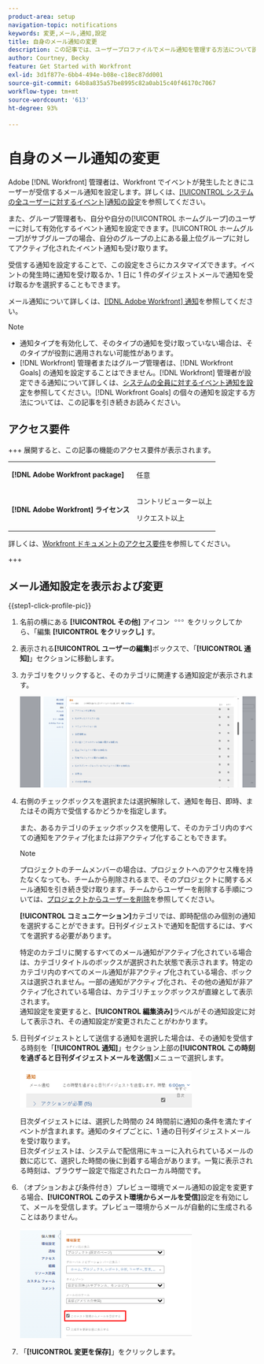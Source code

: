 ```yaml
---
product-area: setup
navigation-topic: notifications
keywords: 変更,メール,通知,設定
title: 自身のメール通知の変更
description: この記事では、ユーザープロファイルでメール通知を管理する方法について説明します。
author: Courtney, Becky
feature: Get Started with Workfront
exl-id: 3d1f877e-6bb4-494e-b08e-c18ec87dd001
source-git-commit: 64b8a835a57be8995c82a0ab15c40f46170c7067
workflow-type: tm+mt
source-wordcount: '613'
ht-degree: 93%

---
```


# 自身のメール通知の変更

<!-- Audited: 1/2024 -->

Adobe [!DNL Workfront] 管理者は、Workfront でイベントが発生したときにユーザーが受信するメール通知を設定します。詳しくは、[[!UICONTROL システムの全ユーザーに対するイベント]通知の設定](../../administration-and-setup/manage-workfront/emails/configure-event-notifications-for-everyone-in-the-system.md)を参照してください。

また、グループ管理者も、自分や自分の[!UICONTROL ホームグループ]のユーザーに対して有効化するイベント通知を設定できます。[!UICONTROL ホームグループ]がサブグループの場合、自分のグループの上にある最上位グループに対してアクティブ化されたイベント通知も受け取ります。

受信する通知を設定することで、この設定をさらにカスタマイズできます。イベントの発生時に通知を受け取るか、1 日に 1 件のダイジェストメールで通知を受け取るかを選択することもできます。

メール通知について詳しくは、[[!DNL Adobe Workfront] 通知](../../workfront-basics/using-notifications/wf-notifications.md)を参照してください。

>[!NOTE]
>
>* 通知タイプを有効化して、そのタイプの通知を受け取っていない場合は、そのタイプが役割に適用されない可能性があります。
>* [!DNL Workfront] 管理者またはグループ管理者は、[!DNL Workfront Goals] の通知を設定することはできません。[!DNL Workfront] 管理者が設定できる通知について詳しくは、[システムの全員に対するイベント通知を設定](../../administration-and-setup/manage-workfront/emails/configure-event-notifications-for-everyone-in-the-system.md)を参照してください。[!DNL Workfront Goals] の個々の通知を設定する方法については、この記事を引き続きお読みください。
>

## アクセス要件

+++ 展開すると、この記事の機能のアクセス要件が表示されます。

<table style="table-layout:auto"> 
 <col> 
 </col> 
 <col> 
 </col> 
 <tbody> 
  <tr> 
   <td role="rowheader"><strong>[!DNL Adobe Workfront package]</strong></td> 
   <td> <p>任意</p> </td> 
  </tr> 
  <tr> 
   <td role="rowheader"><strong>[!DNL Adobe Workfront] ライセンス</strong></td> 
   <td> <p>コントリビューター以上</p>
   <p>リクエスト以上</p>
   </td> 
  </tr> 
 </tbody> 
</table>

詳しくは、[Workfront ドキュメントのアクセス要件](/help/quicksilver/administration-and-setup/add-users/access-levels-and-object-permissions/access-level-requirements-in-documentation.md)を参照してください。

+++

## メール通知設定を表示および変更

{{step1-click-profile-pic}}

1. 名前の横にある **[!UICONTROL その他]** アイコン ![&#x200B; その他のアイコン &#x200B;](assets/more-icon.png) をクリックしてから、「編集 **[!UICONTROL をクリックし]** す。

1. 表示される&#x200B;**[!UICONTROL ユーザーの編集]**&#x200B;ボックスで、「**[!UICONTROL 通知]**」セクションに移動します。

1. カテゴリをクリックすると、そのカテゴリに関連する通知設定が表示されます。

   ![&#x200B; マイプロファイルの通知 &#x200B;](assets/my-profile-notifications.png)

1. 右側のチェックボックスを選択または選択解除して、通知を毎日、即時、またはその両方で受信するかどうかを指定します。

   また、あるカテゴリのチェックボックスを使用して、そのカテゴリ内のすべての通知をアクティブ化または非アクティブ化することもできます。

   >[!NOTE]
   >
   >プロジェクトのチームメンバーの場合は、プロジェクトへのアクセス権を持たなくなっても、チームから削除されるまで、そのプロジェクトに関するメール通知を引き続き受け取ります。チームからユーザーを削除する手順については、[プロジェクトからユーザーを削除](../../manage-work/projects/manage-projects/remove-users-from-projects.md)を参照してください。

   **[!UICONTROL コミュニケーション]**&#x200B;カテゴリでは、即時配信のみ個別の通知を選択することができます。日刊ダイジェストで通知を配信するには、すべてを選択する必要があります。

   特定のカテゴリに関するすべてのメール通知がアクティブ化されている場合は、カテゴリタイトルのボックスが選択された状態で表示されます。特定のカテゴリ内のすべてのメール通知が非アクティブ化されている場合、ボックスは選択されません。一部の通知がアクティブ化され、その他の通知が非アクティブ化されている場合は、カテゴリチェックボックスが直線として表示されます。\
   通知設定を変更すると、**[!UICONTROL 編集済み]**&#x200B;ラベルがその通知設定に対して表示され、その通知設定が変更されたことがわかります。

1. 日刊ダイジェストとして送信する通知を選択した場合は、その通知を受信する時刻を「**[!UICONTROL 通知]**」セクション上部の&#x200B;**[!UICONTROL この時刻を過ぎると日刊ダイジェストメールを送信]**&#x200B;メニューで選択します。

   ![&#x200B; 日次ダイジェストで時間帯を選択 &#x200B;](assets/digest-time-stamp-my-settings-350x78.png)

   日次ダイジェストには、選択した時間の 24 時間前に通知の条件を満たすイベントが含まれます。通知のタイプごとに、1 通の日刊ダイジェストメールを受け取ります。\
   日次ダイジェストは、システムで配信用にキューに入れられているメールの数に応じて、選択した時間の後に到着する場合があります。一覧に表示される時刻は、ブラウザー設定で指定されたローカル時間です。

1. （オプションおよび条件付き）プレビュー環境でメール通知の設定を変更する場合、**[!UICONTROL このテスト環境からメールを受信]**&#x200B;設定を有効にして、メールを受信します。プレビュー環境からメールが自動的に生成されることはありません。

   ![sndbox からメールを受信 &#x200B;](assets/receive-emails-from-sandbox-setting-edit-350x223.png)

1. 「**[!UICONTROL 変更を保存]**」をクリックします。
